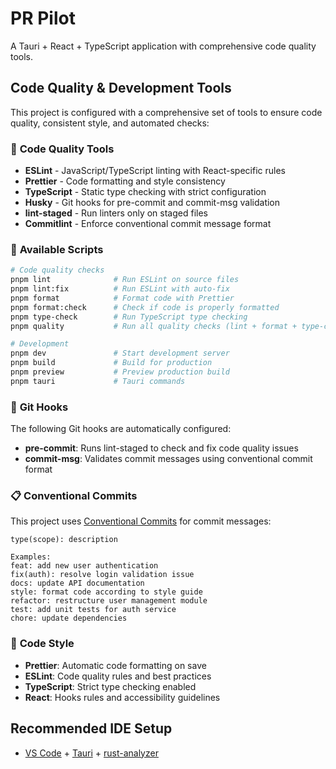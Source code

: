 # PR Pilot

A Tauri + React + TypeScript application with comprehensive code quality tools.

## Code Quality & Development Tools

This project is configured with a comprehensive set of tools to ensure code quality, consistent style, and automated checks:

### 🚀 **Code Quality Tools**

- **ESLint** - JavaScript/TypeScript linting with React-specific rules
- **Prettier** - Code formatting and style consistency
- **TypeScript** - Static type checking with strict configuration
- **Husky** - Git hooks for pre-commit and commit-msg validation
- **lint-staged** - Run linters only on staged files
- **Commitlint** - Enforce conventional commit message format

### 📝 **Available Scripts**

```bash
# Code quality checks
pnpm lint              # Run ESLint on source files
pnpm lint:fix          # Run ESLint with auto-fix
pnpm format            # Format code with Prettier
pnpm format:check      # Check if code is properly formatted
pnpm type-check        # Run TypeScript type checking
pnpm quality           # Run all quality checks (lint + format + type-check)

# Development
pnpm dev               # Start development server
pnpm build             # Build for production
pnpm preview           # Preview production build
pnpm tauri             # Tauri commands
```

### 🔧 **Git Hooks**

The following Git hooks are automatically configured:

- **pre-commit**: Runs lint-staged to check and fix code quality issues
- **commit-msg**: Validates commit messages using conventional commit format

### 📋 **Conventional Commits**

This project uses [Conventional Commits](https://www.conventionalcommits.org/) for commit messages:

```
type(scope): description

Examples:
feat: add new user authentication
fix(auth): resolve login validation issue
docs: update API documentation
style: format code according to style guide
refactor: restructure user management module
test: add unit tests for auth service
chore: update dependencies
```

### 🎨 **Code Style**

- **Prettier**: Automatic code formatting on save
- **ESLint**: Code quality rules and best practices
- **TypeScript**: Strict type checking enabled
- **React**: Hooks rules and accessibility guidelines

## Recommended IDE Setup

- [VS Code](https://code.visualstudio.com/) + [Tauri](https://marketplace.visualstudio.com/items?itemName=tauri-apps.tauri-vscode) + [rust-analyzer](https://marketplace.visualstudio.com/items?itemName=rust-lang.rust-analyzer)
